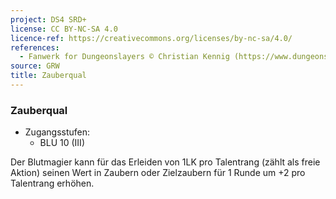 ```yaml
---
project: DS4 SRD+
license: CC BY-NC-SA 4.0
licence-ref: https://creativecommons.org/licenses/by-nc-sa/4.0/
references: 
  - Fanwerk for Dungeonslayers © Christian Kennig (https://www.dungeonslayers.net/)
source: GRW
title: Zauberqual
---
```


### Zauberqual

- Zugangsstufen:
  - BLU 10 (III)

Der Blutmagier kann für das Erleiden von 1LK pro Talentrang (zählt als freie Aktion) seinen Wert in Zaubern oder Zielzaubern für 1 Runde um +2 pro Talentrang erhöhen.

